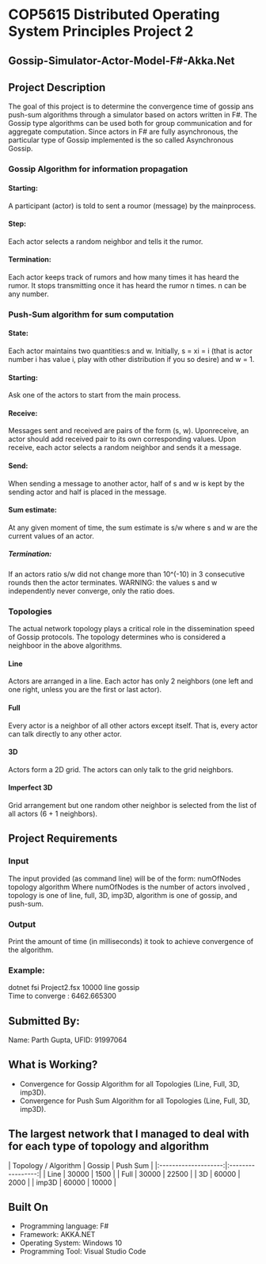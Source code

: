 # COP5615 Distributed Operating System Principles Project 2

## Gossip-Simulator-Actor-Model-F#-Akka.Net

## Project Description

The goal of this project is to determine the convergence time of gossip ans push-sum algorithms through a simulator based on actors written in F#. The Gossip type algorithms can be used both for group communication and for aggregate computation. Since actors in F# are fully asynchronous, the particular type of Gossip implemented is the so called Asynchronous Gossip. 

### Gossip  Algorithm  for  information  propagation

#### Starting:

A participant (actor) is told to sent a roumor (message) by the mainprocess.

#### Step:

Each actor selects a random neighbor and tells it the rumor.

#### Termination:

Each actor keeps track of rumors and how many times it has heard the rumor. It stops transmitting once it has heard the rumor n times. n can be any number.

### Push-Sum algorithm for sum computation

#### State:

Each actor maintains two quantities:s and w. Initially, s = xi = i (that is actor number i has value i, play with other distribution if you so desire) and w = 1.

#### Starting:

Ask one of the actors to start from the main process.

#### Receive:

Messages sent and received are pairs of the form (s, w). Uponreceive, an actor should add received pair to its own corresponding values.  Upon receive, each actor selects a random neighbor and sends it a message.

#### Send:

When sending a message to another actor, half of s and w is kept by the sending actor and half is placed in the message.

#### Sum estimate: 

At any given moment of time, the sum estimate is s/w where s and w are the current values of an actor. 

##### Termination:

If an actors ratio s/w did not change more than 10^(-10) in 3 consecutive rounds then the actor terminates. WARNING: the values s and w independently never converge, only the ratio does.

### Topologies

The actual network topology plays a critical role in the dissemination speed of Gossip protocols. The topology determines who is considered a neighboor in the above algorithms.

#### Line

Actors are arranged in a line. Each actor has only 2 neighbors (one left and one right, unless you are the first or last actor).

#### Full

Every actor is a neighbor of all other actors except itself. That is, every actor can talk directly to any other actor.

#### 3D

Actors form a 2D grid. The actors can only talk to the grid neighbors.

#### Imperfect 3D

Grid arrangement but one random other neighbor is selected from the list of all actors (6 + 1 neighbors).

## Project Requirements

### Input

The input provided (as command line) will be of the form: numOfNodes topology algorithm Where numOfNodes is the number of actors involved , topology is one of line, full, 3D, imp3D, algorithm is one of gossip, and push-sum.

### Output

Print the amount of time (in milliseconds) it took to achieve convergence of the algorithm.  

### Example:

dotnet fsi Project2.fsx 10000 line gossip <br>
Time to converge : 6462.665300

## Submitted By:

Name: Parth Gupta, UFID: 91997064

## What is Working?

- Convergence for Gossip Algorithm for all Topologies (Line, Full, 3D, imp3D).
- Convergence for Push Sum Algorithm for all Topologies (Line, Full, 3D, imp3D).

## The largest network that I managed to deal with for each type of topology and algorithm

| Topology / Algorithm | Gossip | Push Sum |
|:--------------------:|:-----------------:|
| Line | 30000 | 1500 |
| Full | 30000 | 22500 |
| 3D | 60000 | 2000 | 
| imp3D | 60000 | 10000 |

## Built On

- Programming language: F# 
- Framework: AKKA.NET
- Operating System: Windows 10
- Programming Tool: Visual Studio Code
